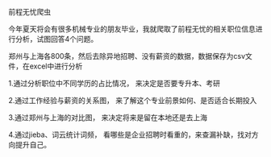 前程无忧爬虫

今年夏天将会有很多机械专业的朋友毕业，我就爬取了前程无忧的相关职位信息进行分析，试图回答4个问题。

郑州与上海各800条，然后去除异地招聘、没有薪资的数据，数据保存为csv文件，在excel中进行分析

1.通过分析职位中不同学历的占比情况， 来决定是否要专升本、考研

2.通过工作经验与薪资的关系图， 来了解这个专业前景如何、是否适合长期投入

3.通过郑州与上海的对比图， 来决定将来是留在本地还是去上海

4.通过jieba、词云统计词频， 看哪些是企业招聘时看重的，来查漏补缺，找对方向提升自己。
